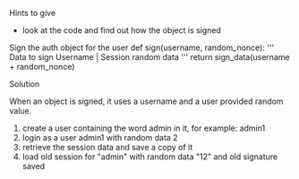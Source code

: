 Hints to give

* look at the code and find out how the object is signed

Sign the auth object for the user
def sign(username, random_nonce):
    '''
    Data to sign
Username | Session random data
    '''
    return sign_data(username + random_nonce)

Solution

When an object is signed, it uses a username and a user provided random value.

1) create a user containing the word admin in it, for example: admin1
2) login as a user admin1 with random data 2
3) retrieve the session data and save a copy of it
4) load old session for "admin" with random data "12" and old signature saved 
